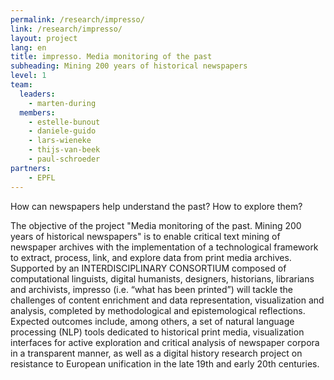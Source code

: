```yaml
---
permalink: /research/impresso/
link: /research/impresso/
layout: project
lang: en
title: impresso. Media monitoring of the past
subheading: Mining 200 years of historical newspapers
level: 1
team:
  leaders:
    - marten-during
  members:
    - estelle-bunout
    - daniele-guido
    - lars-wieneke
    - thijs-van-beek
    - paul-schroeder
partners:
    - EPFL
---
```


How can newspapers help understand the past? How to explore them?

<!-- more -->

The objective of the project "Media monitoring of the past. Mining 200 years of historical newspapers" is to enable critical text mining of newspaper archives with the implementation of a technological framework to extract, process, link, and explore data from print media archives. Supported by an INTERDISCIPLINARY CONSORTIUM composed of computational linguists, digital humanists, designers, historians, librarians and archivists, impresso (i.e. “what has been printed”) will tackle the challenges of content enrichment and data representation, visualization and analysis, completed by methodological and epistemological reflections. Expected outcomes include, among others, a set of natural language processing (NLP) tools dedicated to historical print media, visualization interfaces for active exploration and critical analysis of newspaper corpora in a transparent manner, as well as a digital history research project on resistance to European unification in the late 19th and early 20th centuries.